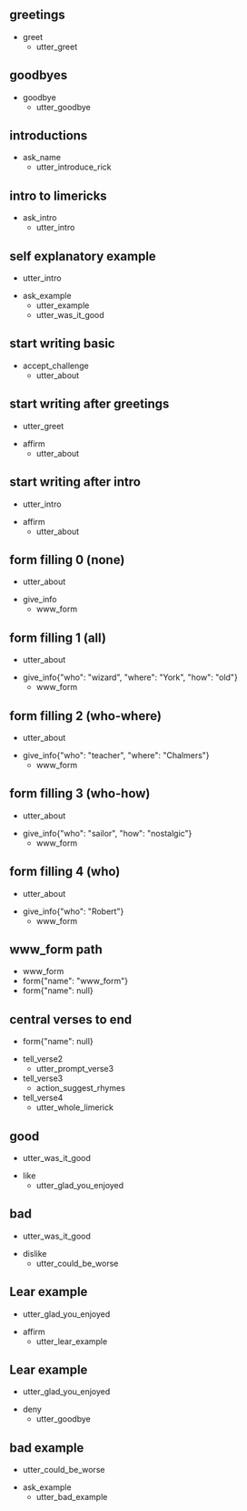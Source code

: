 ## greetings
* greet
  - utter_greet

## goodbyes
* goodbye
  - utter_goodbye

## introductions
* ask_name
  - utter_introduce_rick

## intro to limericks
* ask_intro
  - utter_intro

## self explanatory example
  - utter_intro
* ask_example
  - utter_example
  - utter_was_it_good <!--provisory, just for testing-->

## start writing basic
* accept_challenge
  - utter_about

## start writing after greetings
  - utter_greet
* affirm
  - utter_about

## start writing after intro
  - utter_intro
* affirm
  - utter_about

## form filling 0 (none)
  - utter_about
* give_info
  - www_form

## form filling 1 (all)
  - utter_about
* give_info{"who": "wizard", "where": "York", "how": "old"}
  - www_form

## form filling 2 (who-where)
  - utter_about
* give_info{"who": "teacher", "where": "Chalmers"}
  - www_form

## form filling 3 (who-how)
  - utter_about
* give_info{"who": "sailor", "how": "nostalgic"}
  - www_form

## form filling 4 (who)
  - utter_about
* give_info{"who": "Robert"}
  - www_form

<!-- more combinations to come -->

## www_form path
  - www_form
  - form{"name": "www_form"}
  - form{"name": null}

## central verses to end
  - form{"name": null}
* tell_verse2
  - utter_prompt_verse3
* tell_verse3
  - action_suggest_rhymes
* tell_verse4
  - utter_whole_limerick

## good
  - utter_was_it_good
* like
  - utter_glad_you_enjoyed

## bad
  - utter_was_it_good
* dislike
  - utter_could_be_worse

## Lear example
  - utter_glad_you_enjoyed
* affirm
  - utter_lear_example <!--replace with custom action (random example)-->

## Lear example
  - utter_glad_you_enjoyed
* deny
  - utter_goodbye

## bad example
  - utter_could_be_worse
* ask_example
  - utter_bad_example
